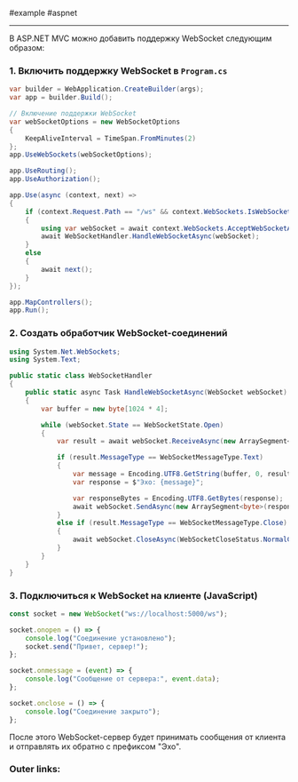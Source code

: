 #example #aspnet

___
В ASP.NET MVC можно добавить поддержку WebSocket следующим образом:

### 1. Включить поддержку WebSocket в `Program.cs`

```csharp
var builder = WebApplication.CreateBuilder(args);
var app = builder.Build();

// Включение поддержки WebSocket
var webSocketOptions = new WebSocketOptions
{
    KeepAliveInterval = TimeSpan.FromMinutes(2)
};
app.UseWebSockets(webSocketOptions);

app.UseRouting();
app.UseAuthorization();

app.Use(async (context, next) =>
{
    if (context.Request.Path == "/ws" && context.WebSockets.IsWebSocketRequest)
    {
        using var webSocket = await context.WebSockets.AcceptWebSocketAsync();
        await WebSocketHandler.HandleWebSocketAsync(webSocket);
    }
    else
    {
        await next();
    }
});

app.MapControllers();
app.Run();
```

### 2. Создать обработчик WebSocket-соединений

```csharp
using System.Net.WebSockets;
using System.Text;

public static class WebSocketHandler
{
    public static async Task HandleWebSocketAsync(WebSocket webSocket)
    {
        var buffer = new byte[1024 * 4];

        while (webSocket.State == WebSocketState.Open)
        {
            var result = await webSocket.ReceiveAsync(new ArraySegment<byte>(buffer), CancellationToken.None);

            if (result.MessageType == WebSocketMessageType.Text)
            {
                var message = Encoding.UTF8.GetString(buffer, 0, result.Count);
                var response = $"Эхо: {message}";

                var responseBytes = Encoding.UTF8.GetBytes(response);
                await webSocket.SendAsync(new ArraySegment<byte>(responseBytes), WebSocketMessageType.Text, true, CancellationToken.None);
            }
            else if (result.MessageType == WebSocketMessageType.Close)
            {
                await webSocket.CloseAsync(WebSocketCloseStatus.NormalClosure, "Закрыто клиентом", CancellationToken.None);
            }
        }
    }
}
```

### 3. Подключиться к WebSocket на клиенте (JavaScript)

```js
const socket = new WebSocket("ws://localhost:5000/ws");

socket.onopen = () => {
    console.log("Соединение установлено");
    socket.send("Привет, сервер!");
};

socket.onmessage = (event) => {
    console.log("Сообщение от сервера:", event.data);
};

socket.onclose = () => {
    console.log("Соединение закрыто");
};
```

После этого WebSocket-сервер будет принимать сообщения от клиента и отправлять их обратно с префиксом "Эхо".

### Outer links: